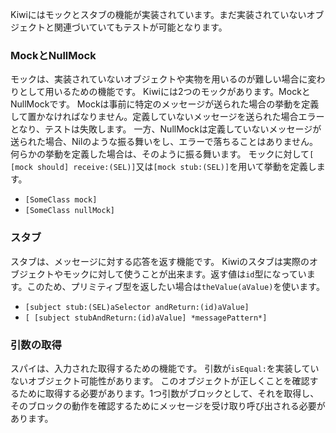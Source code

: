 Kiwiにはモックとスタブの機能が実装されています。まだ実装されていないオブジェクトと関連づいていてもテストが可能となります。

### MockとNullMock

モックは、実装されていないオブジェクトや実物を用いるのが難しい場合に変わりとして用いるための機能です。
Kiwiには2つのモックがあります。MockとNullMockです。
Mockは事前に特定のメッセージが送られた場合の挙動を定義して置かなければなりません。定義していないメッセージを送られた場合エラーとなり、テストは失敗します。
一方、NullMockは定義していないメッセージが送られた場合、Nilのような振る舞いをし、エラーで落ちることはありません。何らかの挙動を定義した場合は、そのように振る舞います。
モックに対して`[ [mock should] receive:(SEL)]`又は`[mock stub:(SEL)]`を用いて挙動を定義します。


* `[SomeClass mock]`
* `[SomeClass nullMock]`

### スタブ

スタブは、メッセージに対する応答を返す機能です。
Kiwiのスタブは実際のオブジェクトやモックに対して使うことが出来ます。返す値は`id`型になっています。このため、プリミティブ型を返したい場合は`theValue(aValue)`を使います。

* `[subject stub:(SEL)aSelector andReturn:(id)aValue]`
* `[ [subject stubAndReturn:(id)aValue] *messagePattern*]`

### 引数の取得

スパイは、入力された取得するための機能です。
引数が`isEqual:`を実装していないオブジェクト可能性があります。 このオブジェクトが正しくことを確認するために取得する必要があります。1つ引数がブロックとして、それを取得し、そのブロックの動作を確認するためにメッセージを受け取り呼び出される必要があります。